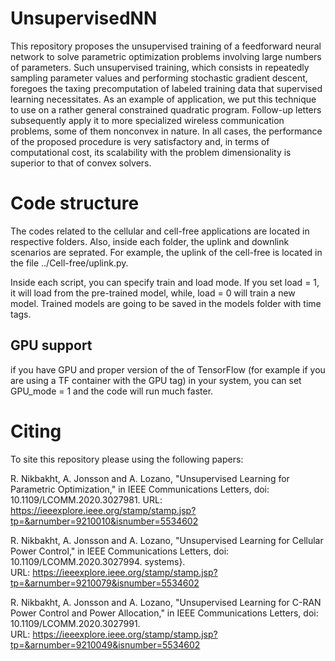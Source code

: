 # UnsupervisedNN
This repository proposes the unsupervised training of
a feedforward neural network to solve parametric optimization
problems involving large numbers of parameters. Such unsupervised training, which consists in repeatedly sampling parameter
values and performing stochastic gradient descent, foregoes the
taxing precomputation of labeled training data that supervised
learning necessitates. As an example of application, we put this
technique to use on a rather general constrained quadratic program. Follow-up letters subsequently apply it to more specialized
wireless communication problems, some of them nonconvex in
nature. In all cases, the performance of the proposed procedure
is very satisfactory and, in terms of computational cost, its
scalability with the problem dimensionality is superior to that
of convex solvers.

# Code structure
The codes related to the cellular and cell-free applications are located in respective folders. Also, inside each folder, the uplink and downlink scenarios are seprated. For example, the uplink of the cell-free is located in the file ../Cell-free/uplink.py.

Inside each script, you can specify train and load mode. If you set load = 1, it will load from the pre-trained model, while, load = 0 will train a new model. Trained models are going to be saved in the models folder with time tags.

## GPU support
if you have GPU  and proper version of the of TensorFlow  (for example if you are using a TF container with the GPU tag) in your system, you can set GPU_mode = 1 and the code will run much faster.


# Citing
To site this repository please using the following papers:

R. Nikbakht, A. Jonsson and A. Lozano, "Unsupervised Learning for Parametric Optimization," in IEEE Communications Letters, doi: 10.1109/LCOMM.2020.3027981.
URL: https://ieeexplore.ieee.org/stamp/stamp.jsp?tp=&arnumber=9210010&isnumber=5534602

R. Nikbakht, A. Jonsson and A. Lozano, "Unsupervised Learning for Cellular Power Control," in IEEE Communications Letters, doi: 10.1109/LCOMM.2020.3027994. systems}.
URL: https://ieeexplore.ieee.org/stamp/stamp.jsp?tp=&arnumber=9210079&isnumber=5534602

R. Nikbakht, A. Jonsson and A. Lozano, "Unsupervised Learning for C-RAN Power Control and Power Allocation," in IEEE Communications Letters, doi: 10.1109/LCOMM.2020.3027991.
URL: https://ieeexplore.ieee.org/stamp/stamp.jsp?tp=&arnumber=9210049&isnumber=5534602
